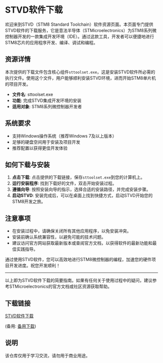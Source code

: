 # STVD软件下载

欢迎来到STVD（STM8 Standard Toolchain）软件资源页面。本页面专门提供STVD软件的下载服务，它是意法半导体（STMicroelectronics）为STM8系列微控制器开发的一款集成开发环境（IDE）。通过这款工具，开发者可以便捷地进行STM8芯片的应用程序开发、编译、调试和编程。

## 资源详情

本次提供的下载文件包含核心组件`sttoolset.exe`，这是安装STVD软件所必需的执行文件。使用这个文件，用户能够顺利安装STVD环境，进而开始STM8单片机的项目开发。

- **文件名**: sttoolset.exe
- **功能**: 完成STVD集成开发环境的安装
- **适用对象**: STM8系列微控制器开发者

## 系统要求

- 支持Windows操作系统（推荐Windows 7及以上版本）
- 足够的硬盘空间用于安装及项目开发
- 推荐配置以获得更佳开发体验

## 如何下载与安装

1. **点击下载**: 点击提供的下载链接，保存`sttoolset.exe`到您的计算机上。
2. **运行安装程序**: 找到下载好的文件，双击开始安装过程。
3. **遵循向导**: 按照安装向导的指示，选择合适的安装路径，并完成安装步骤。
4. **启动STVD**: 安装完成后，可以在桌面上找到快捷方式，启动STVD开始您的STM8开发之旅。

## 注意事项

- 在安装过程中，请确保关闭所有其他应用程序，以免安装冲突。
- 安装前确认系统兼容性，以避免可能的技术问题。
- 建议访问官方网站获取最新版本或查阅官方文档，以获得软件的最新功能和最佳实践指导。

通过使用STVD软件，您可以高效地进行STM8微控制器的编程，加速您的硬件项目开发进度。祝您开发顺利！

---

以上即为STVD软件下载的简要指南。如果有任何关于使用过程中的疑问，建议参考STMicroelectronics的官方文档或社区资源获取帮助。

## 下载链接
[STVD软件下载](https://pan.quark.cn/s/f15ada8ce622) 

(备用: [备用下载](https://pan.baidu.com/s/1cvniqLnN0lxfMcuM90eAJg?pwd=1234))

## 说明

该仓库仅用于学习交流，请勿用于商业用途。

